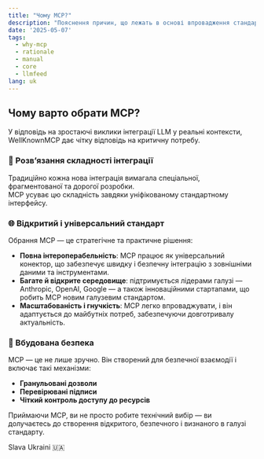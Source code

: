 ```yaml
---
title: "Чому MCP?"
description: "Пояснення причин, що лежать в основі впровадження стандарту Model Context Protocol (MCP)."
date: '2025-05-07'
tags:
  - why-mcp
  - rationale
  - manual
  - core
  - llmfeed
lang: uk
---
```


## Чому варто обрати MCP?

У відповідь на зростаючі виклики інтеграції LLM у реальні контексти, WellKnownMCP дає чітку відповідь на критичну потребу.

### 🧩 Розв’язання складності інтеграції

Традиційно кожна нова інтеграція вимагала спеціальної, фрагментованої та дорогої розробки.  
MCP усуває цю складність завдяки уніфікованому стандартному інтерфейсу.

### 🌐 Відкритий і універсальний стандарт

Обрання MCP — це стратегічне та практичне рішення:

- **Повна інтероперабельність**: MCP працює як універсальний конектор, що забезпечує швидку і безпечну інтеграцію з зовнішніми даними та інструментами.
- **Багате й відкрите середовище**: підтримується лідерами галузі — Anthropic, OpenAI, Google — а також інноваційними стартапами, що робить MCP новим галузевим стандартом.
- **Масштабованість і гнучкість**: MCP легко впроваджувати, і він адаптується до майбутніх потреб, забезпечуючи довготривалу актуальність.

### 🔐 Вбудована безпека

MCP — це не лише зручно. Він створений для безпечної взаємодії і включає такі механізми:

- **Гранульовані дозволи**
- **Перевірювані підписи**
- **Чіткий контроль доступу до ресурсів**

Приймаючи MCP, ви не просто робите технічний вибір — ви долучаєтесь до створення відкритого, безпечного і визнаного в галузі стандарту.

Slava Ukraini 🇺🇦

